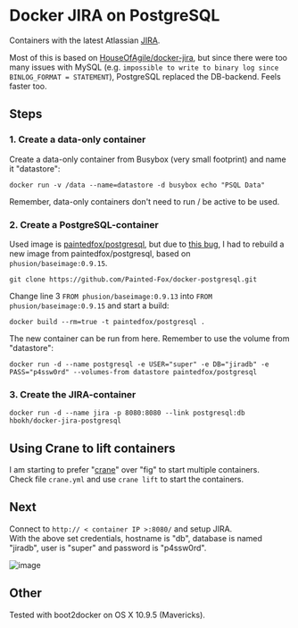 # Docker JIRA on PostgreSQL

Containers with the latest Atlassian [JIRA](https://www.atlassian.com/software/jira).  

Most of this is based on [HouseOfAgile/docker-jira](https://github.com/HouseOfAgile/docker-jira), but since there were too many issues with MySQL (e.g. `impossible to write to binary log since BINLOG_FORMAT = STATEMENT`), PostgreSQL replaced the DB-backend. Feels faster too.

## Steps

### 1. Create a data-only container

Create a data-only container from Busybox (very small footprint) and name it "datastore":

    docker run -v /data --name=datastore -d busybox echo "PSQL Data"
    
Remember, data-only containers don't need to run / be active to be used.    

### 2. Create a PostgreSQL-container

Used image is [paintedfox/postgresql](https://registry.hub.docker.com/u/paintedfox/postgresql/), but due to [this bug](https://github.com/Painted-Fox/docker-postgresql/issues/30), I had to rebuild a new image from paintedfox/postgresql, based on `phusion/baseimage:0.9.15`.

    git clone https://github.com/Painted-Fox/docker-postgresql.git

Change line 3 `FROM phusion/baseimage:0.9.13` into `FROM phusion/baseimage:0.9.15` and start a build:

    docker build --rm=true -t paintedfox/postgresql .

The new container can be run from here. Remember to use the volume from "datastore":

    docker run -d --name postgresql -e USER="super" -e DB="jiradb" -e PASS="p4ssw0rd" --volumes-from datastore paintedfox/postgresql

### 3. Create the JIRA-container

    docker run -d --name jira -p 8080:8080 --link postgresql:db hbokh/docker-jira-postgresql

## Using Crane to lift containers

I am starting to prefer "[crane](https://github.com/michaelsauter/crane)" over "fig" to start multiple containers.  
Check file `crane.yml` and use `crane lift` to start the containers.

## Next

Connect to `http:// < container IP >:8080/` and setup JIRA.  
With the above set credentials, hostname is "db", database is named "jiradb", user is "super" and password is "p4ssw0rd".

![image](https://raw.githubusercontent.com/hbokh/docker-jira-postgresql/master/JIRA-Set_Up_Database.png)

## Other

Tested with boot2docker on OS X 10.9.5 (Mavericks).